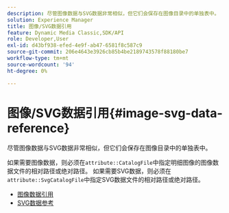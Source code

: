 ```yaml
---
description: 尽管图像数据与SVG数据非常相似，但它们会保存在图像目录中的单独表中。
solution: Experience Manager
title: 图像/SVG数据引用
feature: Dynamic Media Classic,SDK/API
role: Developer,User
exl-id: d43bf938-efed-4e9f-ab47-6581f8c587c9
source-git-commit: 206e4643e3926cb85b4be2189743578f88180be7
workflow-type: tm+mt
source-wordcount: '94'
ht-degree: 0%

---
```


# 图像/SVG数据引用{#image-svg-data-reference}

尽管图像数据与SVG数据非常相似，但它们会保存在图像目录中的单独表中。

如果需要图像数据，则必须在`attribute::CatalogFile`中指定明细图像的图像数据文件的相对路径或绝对路径。 如果需要SVG数据，则必须在`attribute::SvgCatalogFile`中指定SVG数据文件的相对路径或绝对路径。

* [图像数据引用](c-image-data-reference/c-image-data-reference.md)
* [SVG数据参考](c-svg-data-reference/c-svg-data-reference.md)
